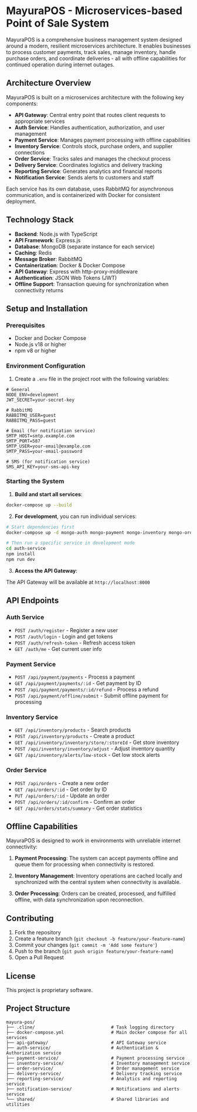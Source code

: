 # MayuraPOS - Microservices-based Point of Sale System

MayuraPOS is a comprehensive business management system designed around a modern, resilient microservices architecture. It enables businesses to process customer payments, track sales, manage inventory, handle purchase orders, and coordinate deliveries - all with offline capabilities for continued operation during internet outages.

## Architecture Overview

MayuraPOS is built on a microservices architecture with the following key components:

- **API Gateway**: Central entry point that routes client requests to appropriate services
- **Auth Service**: Handles authentication, authorization, and user management
- **Payment Service**: Manages payment processing with offline capabilities
- **Inventory Service**: Controls stock, purchase orders, and supplier connections
- **Order Service**: Tracks sales and manages the checkout process
- **Delivery Service**: Coordinates logistics and delivery tracking
- **Reporting Service**: Generates analytics and financial reports
- **Notification Service**: Sends alerts to customers and staff

Each service has its own database, uses RabbitMQ for asynchronous communication, and is containerized with Docker for consistent deployment.

## Technology Stack

- **Backend**: Node.js with TypeScript
- **API Framework**: Express.js
- **Database**: MongoDB (separate instance for each service)
- **Caching**: Redis
- **Message Broker**: RabbitMQ
- **Containerization**: Docker & Docker Compose
- **API Gateway**: Express with http-proxy-middleware
- **Authentication**: JSON Web Tokens (JWT)
- **Offline Support**: Transaction queuing for synchronization when connectivity returns

## Setup and Installation

### Prerequisites

- Docker and Docker Compose
- Node.js v18 or higher
- npm v8 or higher

### Environment Configuration

1. Create a `.env` file in the project root with the following variables:

```
# General
NODE_ENV=development
JWT_SECRET=your-secret-key

# RabbitMQ
RABBITMQ_USER=guest
RABBITMQ_PASS=guest

# Email (for notification service)
SMTP_HOST=smtp.example.com
SMTP_PORT=587
SMTP_USER=your-email@example.com
SMTP_PASS=your-email-password

# SMS (for notification service)
SMS_API_KEY=your-sms-api-key
```

### Starting the System

1. **Build and start all services**:

```bash
docker-compose up --build
```

2. **For development**, you can run individual services:

```bash
# Start dependencies first
docker-compose up -d mongo-auth mongo-payment mongo-inventory mongo-order mongo-delivery mongo-reporting mongo-notification rabbitmq redis

# Then run a specific service in development mode
cd auth-service
npm install
npm run dev
```

3. **Access the API Gateway**:

The API Gateway will be available at `http://localhost:8000`

## API Endpoints

### Auth Service
- `POST /auth/register` - Register a new user
- `POST /auth/login` - Login and get tokens
- `POST /auth/refresh-token` - Refresh access token
- `GET /auth/me` - Get current user info

### Payment Service
- `POST /api/payment/payments` - Process a payment
- `GET /api/payment/payments/:id` - Get payment by ID
- `POST /api/payment/payments/:id/refund` - Process a refund
- `POST /api/payment/offline/submit` - Submit offline payment for processing

### Inventory Service
- `GET /api/inventory/products` - Search products
- `POST /api/inventory/products` - Create a product
- `GET /api/inventory/inventory/store/:storeId` - Get store inventory
- `POST /api/inventory/inventory/adjust` - Adjust inventory quantity
- `GET /api/inventory/alerts/low-stock` - Get low stock alerts

### Order Service
- `POST /api/orders` - Create a new order
- `GET /api/orders/:id` - Get order by ID
- `PUT /api/orders/:id` - Update an order
- `POST /api/orders/:id/confirm` - Confirm an order
- `GET /api/orders/stats/summary` - Get order statistics

## Offline Capabilities

MayuraPOS is designed to work in environments with unreliable internet connectivity:

1. **Payment Processing**: The system can accept payments offline and queue them for processing when connectivity is restored.

2. **Inventory Management**: Inventory operations are cached locally and synchronized with the central system when connectivity is available.

3. **Order Processing**: Orders can be created, processed, and fulfilled offline, with data synchronization upon reconnection.

## Contributing

1. Fork the repository
2. Create a feature branch (`git checkout -b feature/your-feature-name`)
3. Commit your changes (`git commit -m 'Add some feature'`)
4. Push to the branch (`git push origin feature/your-feature-name`)
5. Open a Pull Request

## License

This project is proprietary software.

## Project Structure

```
mayura-pos/
├── .cline/                             # Task logging directory
├── docker-compose.yml                  # Main docker compose for all services
├── api-gateway/                        # API Gateway service
├── auth-service/                       # Authentication & Authorization service
├── payment-service/                    # Payment processing service
├── inventory-service/                  # Inventory management service
├── order-service/                      # Order management service
├── delivery-service/                   # Delivery tracking service
├── reporting-service/                  # Analytics and reporting service
├── notification-service/               # Notifications and alerts service
└── shared/                             # Shared libraries and utilities
```